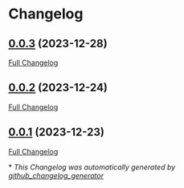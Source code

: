 # Changelog

## [0.0.3](https://github.com/buluma/ansible-role-bareos_dir/tree/0.0.3) (2023-12-28)

[Full Changelog](https://github.com/buluma/ansible-role-bareos_dir/compare/0.0.2...0.0.3)

## [0.0.2](https://github.com/buluma/ansible-role-bareos_dir/tree/0.0.2) (2023-12-24)

[Full Changelog](https://github.com/buluma/ansible-role-bareos_dir/compare/0.0.1...0.0.2)

## [0.0.1](https://github.com/buluma/ansible-role-bareos_dir/tree/0.0.1) (2023-12-23)

[Full Changelog](https://github.com/buluma/ansible-role-bareos_dir/compare/2002c6a239e9f0a51b05c603779faf2064bb7422...0.0.1)



\* *This Changelog was automatically generated by [github_changelog_generator](https://github.com/github-changelog-generator/github-changelog-generator)*
